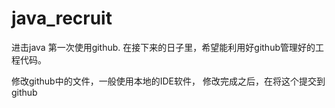 ﻿# java_recruit
进击java
第一次使用github.
在接下来的日子里，希望能利用好github管理好的工程代码。

修改github中的文件，一般使用本地的IDE软件，
修改完成之后，在将这个提交到github
